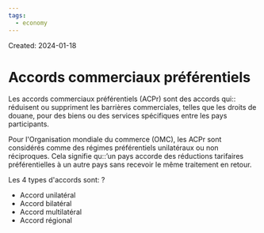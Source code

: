 ```yaml
---
tags:
  - economy
---
```

Created: 2024-01-18

# Accords commerciaux préférentiels
Les accords commerciaux préférentiels (ACPr) sont des accords qui:: réduisent ou suppriment les barrières commerciales, telles que les droits de douane, pour des biens ou des services spécifiques entre les pays participants.
<!--SR:!2024-02-04,7,210-->

Pour l'Organisation mondiale du commerce (OMC), les ACPr sont considérés comme des régimes préférentiels unilatéraux ou non réciproques. Cela signifie qu::’un pays accorde des réductions tarifaires préférentielles à un autre pays sans recevoir le même traitement en retour.
<!--SR:!2024-02-10,13,230-->

Les 4 types d'accords sont:
?
- Accord unilatéral
- Accord bilatéral
- Accord multilatéral
- Accord régional
<!--SR:!2024-01-31,8,250-->

